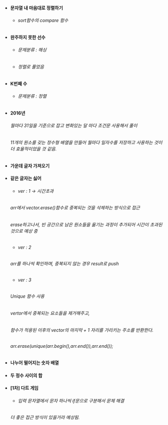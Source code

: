 - #### 문자열 내 마음대로 정렬하기
  - ###### sort함수의 compare 함수

- #### 완주하지 못한 선수
  - ###### 문제분류 : 해싱
  - ###### 정렬로 풀었음

- #### K번째 수
  - ###### 문제분류 : 정렬

- #### 2016년
  ###### 월마다 31일을 기준으로 잡고 변화있는 달 마다 조건문 사용해서 풀이
  ###### 11개의 원소를 갖는 정수형 배열을 만들어 월마다 일자수를 저장하고 사용하는 것이 더 효율적이었을 것 같음.

- #### 가운데 글자 가져오기
  
- #### 같은 글자는 싫어
  - ###### ver : 1  -> 시간초과
  ###### arr에서 vector.erase()함수로 중복되는 것을 삭제하는 방식으로 접근
  ###### erase하고나서, 빈 공간으로 남은 원소들을 옮기는 과정이 추가되어 시간이 초과된 것으로 예상 중
  
  - ###### ver : 2 
  ###### arr를 하나씩 확인하며, 중복되지 않는 경우 result로 push
  
  - ###### ver : 3 
  ###### Unique 함수 사용
  ###### vertor에서 중복되는 요소들을 제거해주고, 
  ###### 함수가 적용된 이후의 vector의 마지막 + 1 자리를 가리키는 주소를 반환한다.
  ###### arr.erase(unique(arr.begin(),arr.end()),arr.end());  

- #### 나누어 떨어지는 숫자 배열

- #### 두 정수 사이의 합

- #### [1차] 다트 게임
  - ###### 입력 문자열에서 문자 하나씩 if문으로 구분해서 문제 해결
  ###### 더 좋은 접근 방식이 있을거라 예상됨.
